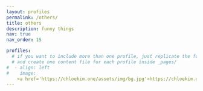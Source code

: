 ```yaml
---
layout: profiles
permalink: /others/
title: others
description: funny things
nav: true
nav_order: 15

profiles:
  # if you want to include more than one profile, just replicate the following block
  # and create one content file for each profile inside _pages/
#  - align: left
#    image:
    <a href='https://chloekim.one/assets/img/bg.jpg'>https://chloekim.one/assets/img/bg-1400.webp</a>
---
```


